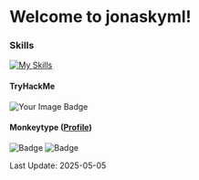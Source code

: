 # Welcome to jonaskyml!

### Skills
[![My Skills](https://skillicons.dev/icons?i=linux,debian,kali,arch,redhat,mint,ubuntu,windows,git,github,vscodium,vim,visualstudio,vscode,obsidian,unity,discord,ableton,gmail,stackoverflow,tailwind,html,cs,php,css,mysql,symfony,md,latex,npm)](https://skillicons.dev)

#### TryHackMe
<img src="https://tryhackme-badges.s3.amazonaws.com/spskakymjon.png" alt="Your Image Badge" />


#### Monkeytype ([Profile](https://monkeytype.com/profile/scorpixter))
![Badge](https://img.shields.io/badge/⚡%2010%20Words-202_WPM-F5C518?colorA=2B2B2B?style=flat-square)
![Badge](https://img.shields.io/badge/⚡%2060%20Seconds-117_WPM-F5C518?colorA=2B2B2B?style=flat-square)







<!--
**jonaskyml/jonaskyml** is a ✨ _special_ ✨ repository because its `README.md` (this file) appears on your GitHub profile.

Here are some ideas to get you started:

- 🔭 I’m currently working on ...
- 🌱 I’m currently learning ...
- 👯 I’m looking to collaborate on ...
- 🤔 I’m looking for help with ...
- 💬 Ask me about ...
- 📫 How to reach me: ...
- 😄 Pronouns: ...
- ⚡ Fun fact: ...
-->


Last Update: 2025-05-05

